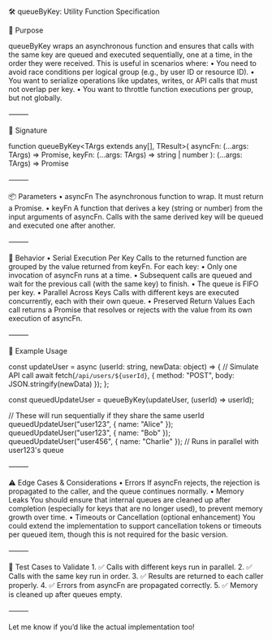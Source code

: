 🛠 queueByKey: Utility Function Specification

📌 Purpose

queueByKey wraps an asynchronous function and ensures that calls with the same key are queued and executed sequentially, one at a time, in the order they were received. This is useful in scenarios where:
	•	You need to avoid race conditions per logical group (e.g., by user ID or resource ID).
	•	You want to serialize operations like updates, writes, or API calls that must not overlap per key.
	•	You want to throttle function executions per group, but not globally.

⸻

🧾 Signature

function queueByKey<TArgs extends any[], TResult>(
  asyncFn: (...args: TArgs) => Promise<TResult>,
  keyFn: (...args: TArgs) => string | number
): (...args: TArgs) => Promise<TResult>


⸻

📦 Parameters
	•	asyncFn
The asynchronous function to wrap. It must return a Promise.
	•	keyFn
A function that derives a key (string or number) from the input arguments of asyncFn. Calls with the same derived key will be queued and executed one after another.

⸻

🔄 Behavior
	•	Serial Execution Per Key
Calls to the returned function are grouped by the value returned from keyFn. For each key:
	•	Only one invocation of asyncFn runs at a time.
	•	Subsequent calls are queued and wait for the previous call (with the same key) to finish.
	•	The queue is FIFO per key.
	•	Parallel Across Keys
Calls with different keys are executed concurrently, each with their own queue.
	•	Preserved Return Values
Each call returns a Promise that resolves or rejects with the value from its own execution of asyncFn.

⸻

🧠 Example Usage

const updateUser = async (userId: string, newData: object) => {
  // Simulate API call
  await fetch(`/api/users/${userId}`, { method: "POST", body: JSON.stringify(newData) });
};

const queuedUpdateUser = queueByKey(updateUser, (userId) => userId);

// These will run sequentially if they share the same userId
queuedUpdateUser("user123", { name: "Alice" });
queuedUpdateUser("user123", { name: "Bob" });
queuedUpdateUser("user456", { name: "Charlie" }); // Runs in parallel with user123's queue


⸻

⚠️ Edge Cases & Considerations
	•	Errors
If asyncFn rejects, the rejection is propagated to the caller, and the queue continues normally.
	•	Memory Leaks
You should ensure that internal queues are cleaned up after completion (especially for keys that are no longer used), to prevent memory growth over time.
	•	Timeouts or Cancellation (optional enhancement)
You could extend the implementation to support cancellation tokens or timeouts per queued item, though this is not required for the basic version.

⸻

🧪 Test Cases to Validate
	1.	✅ Calls with different keys run in parallel.
	2.	✅ Calls with the same key run in order.
	3.	✅ Results are returned to each caller properly.
	4.	✅ Errors from asyncFn are propagated correctly.
	5.	✅ Memory is cleaned up after queues empty.

⸻

Let me know if you’d like the actual implementation too!